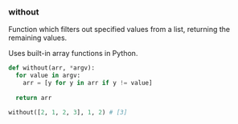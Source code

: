 ### without

Function which filters out specified values from a list, returning the remaining values.

Uses built-in array functions in Python.

``` python
def without(arr, *argv):
  for value in argv:
    arr = [y for y in arr if y != value]
    
  return arr
```

``` python
without([2, 1, 2, 3], 1, 2) # [3]
```
